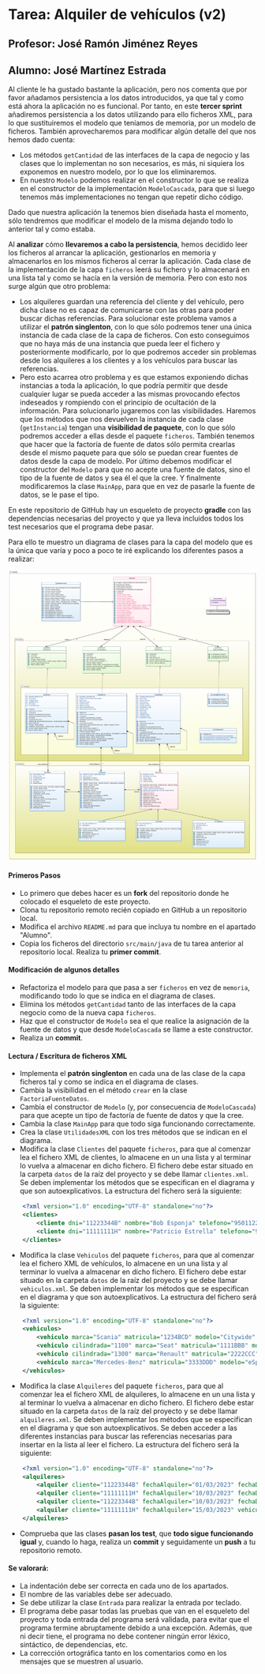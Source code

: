 # Tarea: Alquiler de vehículos (v2)
## Profesor: José Ramón Jiménez Reyes
## Alumno: José Martínez Estrada

Al cliente le ha gustado bastante la aplicación, pero nos comenta que por favor añadamos persistencia a los datos introducidos, ya que tal y como está ahora la aplicación no es funcional. Por tanto, en este **tercer sprint** añadiremos persistencia a los datos utilizando para ello ficheros XML, para lo que sustituiremos el modelo que teníamos de memoria, por un modelo de ficheros. También aprovecharemos para modificar algún detalle del que nos hemos dado cuenta:

- Los métodos `getCantidad` de las interfaces de la capa de negocio y las clases que lo implementan no son necesarios, es más, ni siquiera los exponemos en nuestro modelo, por lo que los eliminaremos.
- En nuestro `Modelo` podemos realizar en el constructor lo que se realiza en el constructor de la implementación `ModeloCascada`, para que si luego tenemos más implementaciones no tengan que repetir dicho código.

Dado que nuestra aplicación la tenemos bien diseñada hasta el momento, sólo tendremos que modificar el modelo de la misma dejando todo lo anterior tal y como estaba.

Al **analizar** cómo **llevaremos a cabo la persistencia**, hemos decidido leer los ficheros al arrancar la aplicación, gestionarlos en memoria y almacenarlos en los mismos ficheros al cerrar la aplicación. Cada clase de la implementación de la capa `ficheros` leerá su fichero y lo almacenará en una lista tal y como se hacía en la versión de memoria. Pero con esto nos surge algún que otro problema:

- Los alquileres guardan una referencia del cliente y del vehículo, pero dicha clase no es capaz de comunicarse con las otras para poder buscar dichas referencias. Para solucionar este problema vamos a utilizar el **patrón singlenton**, con lo que sólo podremos tener una única instancia de cada clase de la capa de ficheros. Con esto conseguimos que no haya más de una instancia que pueda leer el fichero y posteriormente modificarlo, por lo que podremos acceder sin problemas desde los alquileres a los clientes y a los vehículos para buscar las referencias.
- Pero esto acarrea otro problema y es que estamos exponiendo dichas instancias a toda la aplicación, lo que podría permitir que desde cualquier lugar se pueda acceder a las mismas provocando efectos indeseados y rompiendo con el principio de ocultación de la información. Para solucionarlo jugaremos con las visibilidades. Haremos que los métodos que nos devuelven la instancia de cada clase (`getInstancia`) tengan una **visibilidad de paquete**, con lo que sólo podremos acceder a ellas desde el paquete `ficheros`. También tenemos que hacer que la factoría de fuente de datos sólo permita crearlas desde el mismo paquete para que sólo se puedan crear fuentes de datos desde la capa de modelo. Por último debemos modificar el constructor del `Modelo` para que no acepte una fuente de datos, sino el tipo de la fuente de datos y sea él el que la cree. Y finalmente modificaremos la clase `MainApp`, para que en vez de pasarle la fuente de datos, se le pase el tipo.


En este repositorio de GitHub hay un esqueleto de proyecto **gradle** con las dependencias necesarias del proyecto y que ya lleva incluidos todos los test necesarios que el programa debe pasar.

Para ello te muestro un diagrama de clases para la capa del modelo que es la única que varía y poco a poco te iré explicando los diferentes pasos a realizar:

![Diagrama de clases de la tarea](src/main/resources/uml/alquilerVehiculos.png)


#### Primeros Pasos
- Lo primero que debes hacer es un **fork** del repositorio donde he colocado el esqueleto de este proyecto.
- Clona tu repositorio remoto recién copiado en GitHub a un repositorio local.
- Modifica el archivo `README.md` para que incluya tu nombre en el apartado "Alumno".
- Copia los ficheros del directorio `src/main/java` de tu tarea anterior al repositorio local. Realiza tu **primer commit**.


#### Modificación de algunos detalles
- Refactoriza el modelo para que pasa a ser `ficheros` en vez de `memoria`, modificando todo lo que se indica en el diagrama de clases.
- Elimina los métodos `getCantidad` tanto de las interfaces de la capa negocio como de la nueva capa `ficheros`.
- Haz que el constructor de `Modelo` sea el que realice la asignación de la fuente de datos y que desde `ModeloCascada` se llame a este constructor.
- Realiza un **commit**.



#### Lectura / Escritura de ficheros XML
- Implementa el **patrón singlenton** en cada una de las clase de la capa ficheros tal y como se indica en el diagrama de clases.
- Cambia la visibilidad en el método `crear` en la clase `FactoriaFuenteDatos`.
- Cambia el constructor de `Modelo` (y, por consecuencia de `ModeloCascada`) para que acepte un tipo de factoría de fuente de datos y que la cree.
- Cambia la clase `MainApp` para que todo siga funcionando correctamente.
- Crea la clase `UtilidadesXML`  con los tres métodos que se indican en el diagrama.
- Modifica la clase `Clientes` del paquete `ficheros`, para que al comenzar lea el fichero XML de clientes, lo almacene en un una lista y al terminar lo vuelva a almacenar en dicho fichero. El fichero debe estar situado en la carpeta `datos` de la raíz del proyecto y se debe llamar `clientes.xml`. Se deben implementar los métodos que se especifican en el diagrama y que son autoexplicativos. La estructura del fichero será la siguiente:

~~~XML
	<?xml version="1.0" encoding="UTF-8" standalone="no"?>
	<clientes>
		<cliente dni="11223344B" nombre="Bob Esponja" telefono="950112233"/>
		<cliente dni="11111111H" nombre="Patricio Estrella" telefono="950111111"/>
	</clientes>
~~~

- Modifica la clase `Vehiculos` del paquete `ficheros`, para que al comenzar lea el fichero XML de vehículos, lo almacene en un una lista y al terminar lo vuelva a almacenar en dicho fichero. El fichero debe estar situado en la carpeta `datos` de la raíz del proyecto y se debe llamar `vehiculos.xml`. Se deben implementar los métodos que se especifican en el diagrama y que son autoexplicativos. La estructura del fichero será la siguiente:

~~~XML
    <?xml version="1.0" encoding="UTF-8" standalone="no"?>
    <vehiculos>
        <vehiculo marca="Scania" matricula="1234BCD" modelo="Citywide" plazas="60" tipo="autobus"/>
        <vehiculo cilindrada="1100" marca="Seat" matricula="1111BBB" modelo="León" tipo="turismo"/>
        <vehiculo cilindrada="1300" marca="Renault" matricula="2222CCC" modelo="Megane" tipo="turismo"/>
        <vehiculo marca="Mercedes-Benz" matricula="3333DDD" modelo="eSprinter" plazas="2" pma="7000" tipo="furgoneta"/>
    </vehiculos>
~~~

- Modifica la clase `Alquileres` del paquete `ficheros`, para que al comenzar lea el fichero XML de alquileres, lo almacene en un una lista y al terminar lo vuelva a almacenar en dicho fichero. El fichero debe estar situado en la carpeta `datos` de la raíz del proyecto y se debe llamar `alquileres.xml`. Se deben implementar los métodos que se especifican en el diagrama y que son autoexplicativos. Se deben acceder a las diferentes instancias para buscar las referencias necesarias para insertar en la lista al leer el fichero. La estructura del fichero será la siguiente:

~~~XML
    <?xml version="1.0" encoding="UTF-8" standalone="no"?>
    <alquileres>
        <alquiler cliente="11223344B" fechaAlquiler="01/03/2023" fechaDevolucion="07/03/2023" vehiculo="3333DDD"/>
        <alquiler cliente="11111111H" fechaAlquiler="10/03/2023" fechaDevolucion="14/03/2023" vehiculo="1111BBB"/>
        <alquiler cliente="11223344B" fechaAlquiler="10/03/2023" fechaDevolucion="16/03/2023" vehiculo="1234BCD"/>
        <alquiler cliente="11111111H" fechaAlquiler="15/03/2023" vehiculo="2222CCC"/>
    </alquileres>
~~~

- Comprueba que las clases **pasan los test**, que **todo sigue funcionando igual** y, cuando lo haga, realiza un **commit** y seguidamente un **push** a tu repositorio remoto.



#### Se valorará:

- La indentación debe ser correcta en cada uno de los apartados.
- El nombre de las variables debe ser adecuado.
- Se debe utilizar la clase `Entrada` para realizar la entrada por teclado.
- El programa debe pasar todas las pruebas que van en el esqueleto del proyecto y toda entrada del programa será validada, para evitar que el programa termine abruptamente debido a una excepción. Además, que ni decir tiene, el programa no debe contener ningún error léxico, sintáctico, de dependencias, etc.
- La corrección ortográfica tanto en los comentarios como en los mensajes que se muestren al usuario.

